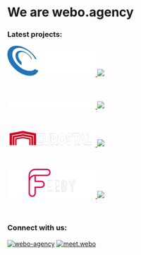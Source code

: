 # We are webo.agency

### Latest projects:


<p>
<a href="https://www.is-wireless.com/">
  <picture>
    <source media="(prefers-color-scheme: dark)" srcset="/profile/logos/logo-isw.png?raw=true">
    <source media="(prefers-color-scheme: light)" srcset="/profile/logos/logo-isw.png?raw=true">
    <img alt="IS-Wireless" src="/profile/logos/logo-isw.png?raw=true">
  </picture>
</a>
<a href="https://github.com/IS-Wireless/is-wireless.com">
  <img src="https://img.shields.io/badge/-REPO-181717?style=for-the-badge&logo=github">
</a>
</p>


<br />

<p>
<a href="https://www.shop-mancraft.com/">
  <picture>
    <source media="(prefers-color-scheme: dark)" srcset="/profile/logos/logo-mancraft.png?raw=true">
    <source media="(prefers-color-scheme: light)" srcset="/profile/logos/logo-mancraft.png?raw=true">
    <img alt="Mancraft" src="/profile/logos/logo-mancraft.png?raw=true">
  </picture>
</a>
<a href="https://github.com/shop-mancraft">
  <img src="https://img.shields.io/badge/-REPO-181717?style=for-the-badge&logo=github">
</a>
</p>

<br />

<p>
<a href="https://www.eurostal.sk/">
  <picture>
    <source media="(prefers-color-scheme: dark)" srcset="/profile/logos/logo-eurostal.png?raw=true">
    <source media="(prefers-color-scheme: light)" srcset="/profile/logos/logo-eurostal.png?raw=true">
    <img alt="Eurostal" src="/profile/logos/logo-eurostal.png?raw=true">
  </picture>
</a>
<a href="https://github.com/Eurostal/garage/">
  <img src="https://img.shields.io/badge/-REPO-181717?style=for-the-badge&logo=github">
</a>
</p>

<br />

<p>
<a href="https://www.feeby.pl/">
  <picture>
    <source media="(prefers-color-scheme: dark)" srcset="/profile/logos/logo-feeby.png?raw=true">
    <source media="(prefers-color-scheme: light)" srcset="/profile/logos/logo-feeby.png?raw=true">
    <img alt="Feeby" src="/profile/logos/logo-feeby.png?raw=true">
  </picture>
</a>
<a href="https://github.com/Caro-Group/feeby/">
  <img src="https://img.shields.io/badge/-REPO-181717?style=for-the-badge&logo=github">
</a>
</p>

<br />

### Connect with us: 
<p align="left">
<a href="https://www.linkedin.com/company/webo-agency" target="blank"><img align="center" src="https://raw.githubusercontent.com/rahuldkjain/github-profile-readme-generator/master/src/images/icons/Social/linked-in-alt.svg" alt="webo-agency" height="28" width="38" /></a>
<a href="https://fb.com/meet.webo" target="blank"><img align="center" src="https://raw.githubusercontent.com/rahuldkjain/github-profile-readme-generator/master/src/images/icons/Social/facebook.svg" alt="meet.webo" height="30" width="40" /></a>
</p>
